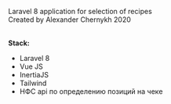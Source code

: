 Laravel 8 application for selection of recipes <br>
Created by Alexander Chernykh 2020 <br><br>

<b>Stack:</b>
<ul>
  <li>Laravel 8</li>
  <li>Vue JS</li>
  <li>InertiaJS</li>
  <li>Tailwind</li>
  <li>НФС api по определению позиций на чеке</li>
</ul>
